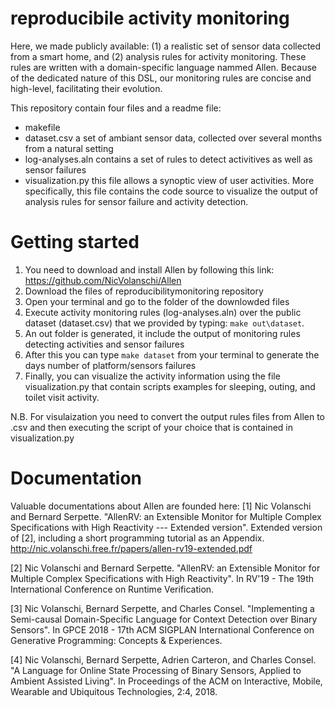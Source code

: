 # reproducibile activity monitoring
Here, we made publicly available: (1) a realistic set of sensor data collected from a smart home, and (2) analysis rules 
for activity monitoring. These rules are written with a domain-specific language nammed Allen. Because of the dedicated nature of this DSL, 
our monitoring rules are concise and high-level, facilitating their evolution.

This repository contain four files and a readme file:
- makefile  
- dataset.csv a set of ambiant sensor data, collected over several months from a natural setting
- log-analyses.aln contains a set of rules to detect activitives as well as sensor failures 
- visualization.py this file allows a synoptic view of user activities. More specifically, this file contains the code source
to visualize the output of analysis rules for sensor failure and activity detection. 


# Getting started

1. You need to download and install Allen by following this link: https://github.com/NicVolanschi/Allen
2. Download the files of reproducibilitymonitoring repository    
3. Open your terminal and go to the folder of the downlowded files
4. Execute activity monitoring rules (log-analyses.aln) over the public dataset (dataset.csv) that we provided by typing: 
`make out\dataset`.
5. An out folder is generated, it include the output of monitoring rules detecting activities and sensor failures 
6. After this you can type `make dataset` from your terminal to generate the days number of platform/sensors failures
7. Finally, you can visualize the activity information using the file visualization.py that contain scripts examples for 
sleeping, outing, and toilet visit activity.

N.B. For visulaization you need to convert the output rules files from Allen to .csv and then executing the script of 
your choice that is contained in visualization.py 

# Documentation 
Valuable documentations about Allen are founded here:
[1] Nic Volanschi and Bernard Serpette. "AllenRV: an Extensible Monitor for Multiple Complex Specifications with High Reactivity --- Extended version".
Extended version of [2], including a short programming tutorial as an Appendix.
http://nic.volanschi.free.fr/papers/allen-rv19-extended.pdf

[2] Nic Volanschi and Bernard Serpette. "AllenRV: an Extensible Monitor for Multiple Complex Specifications with High
Reactivity". In RV'19 - The 19th International Conference on Runtime Verification.

[3] Nic Volanschi, Bernard Serpette, and Charles Consel. "Implementing a Semi-causal Domain-Specific Language for 
Context Detection over Binary Sensors". In GPCE 2018 - 17th ACM SIGPLAN International Conference on 
Generative Programming: Concepts & Experiences.

[4] Nic Volanschi, Bernard Serpette, Adrien Carteron, and Charles Consel. 
"A Language for Online State Processing of Binary Sensors, Applied to Ambient Assisted Living". In Proceedings of the ACM on Interactive, Mobile, Wearable and Ubiquitous Technologies, 2:4, 2018.